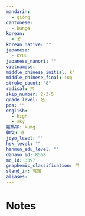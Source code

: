 ```yaml
---
mandarin:
  - qióng
cantonese:
  - kung4
korean:
  - 궁
korean_native: ""
japanese:
  - KYUU
japanese_nanori: ""
vietnamese:
middle_chinese_initial: kʰ
middle_chinese_final: ɨuŋ
stroke_count: "8"
radical: 穴
skip_number: 2-3-5
grade_level: 名
pos: ""
english:
  - high
  - sky
羅馬字: kung
韓文: 쿵
joyo_level: ""
hsk_level: ""
hanmun_edu_level: ""
danayo_id: 8568
mc_id: 3397
graphemic_classification: 弓
stand_in: 穹窿
aliases:
---
```


# Notes
